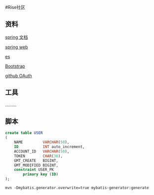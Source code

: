 #Rise社区

## 资料
[spring 文档](https://spring.io/guides)

[spring web](https://spring.io/guides/gs/serving-web-content/)

[es](https://elasticsearch.cn/explore)

[Bootstrap](https://v3.bootcss.com/getting-started/)

[github OAuth](https://developer.github.com/apps/building-oauth-apps/creating-an-oauth-app/)





##   工具
.........


## 脚本
```sql
create table USER
(
    NAME         VARCHAR(50),
    ID           INT auto_increment,
    ACCOUNT_ID   VARCHAR(50),
    TOKEN        CHAR(36),
    GMT_CREATE   BIGINT,
    GMT_MODIFIED BIGINT,
    constraint USER_PK
        primary key (ID)
);
```


```$xslt
mvn -Dmybatis.generator.overwrite=true mybatis-generator:generate
```